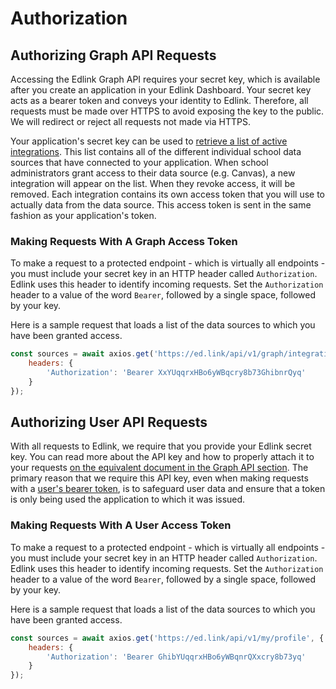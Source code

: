 # Authorization

## Authorizing Graph API Requests

Accessing the Edlink Graph API requires your secret key, which is available after you create an application in your Edlink Dashboard.
Your secret key acts as a bearer token and conveys your identity to Edlink. Therefore, all requests must be made over HTTPS to avoid exposing the key to the public.
We will redirect or reject all requests not made via HTTPS.

Your application's secret key can be used to [retrieve a list of active integrations](/docs/graph/integrations).
This list contains all of the different individual school data sources that have connected to your application.
When school administrators grant access to their data source (e.g. Canvas), a new integration will appear on the list. When they revoke access, it will be removed.
Each integration contains its own access token that you will use to actually data from the data source. This access token is sent in the same fashion as your application's token.

### Making Requests With A Graph Access Token

To make a request to a protected endpoint - which is virtually all endpoints - you must include your secret key in an HTTP header called `Authorization`.
Edlink uses this header to identify incoming requests. Set the `Authorization` header to a value of the word `Bearer`, followed by a single space, followed by your key.

Here is a sample request that loads a list of the data sources to which you have been granted access.

``` javascript
const sources = await axios.get('https://ed.link/api/v1/graph/integrations', {
    headers: {
        'Authorization': 'Bearer XxYUqqrxHBo6yWBqcry8b73GhibnrQyq'
    }
});
```

## Authorizing User API Requests

With all requests to Edlink, we require that you provide your Edlink secret key. You can read more about the API key and how to properly attach it to your requests [on the equivalent document in the Graph API section](/docs/graph/authorization). The primary reason that we require this API key, even when making requests with a [user's bearer token](/docs/user/authentication), is to safeguard user data and ensure that a token is only being used the application to which it was issued.

### Making Requests With A User Access Token

To make a request to a protected endpoint - which is virtually all endpoints - you must include your secret key in an HTTP header called `Authorization`.
Edlink uses this header to identify incoming requests. Set the `Authorization` header to a value of the word `Bearer`, followed by a single space, followed by your key.

Here is a sample request that loads a list of the data sources to which you have been granted access.

``` javascript
const sources = await axios.get('https://ed.link/api/v1/my/profile', {
    headers: {
        'Authorization': 'Bearer GhibYUqqrxHBo6yWBqnrQXxcry8b73yq'
    }
});
```